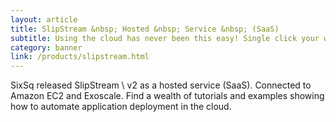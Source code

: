 ```yaml
---
layout: article
title: SlipStream &nbsp; Hosted &nbsp; Service &nbsp; (SaaS)
subtitle: Using the cloud has never been this easy! Single click your way to application deployment automation
category: banner
link: /products/slipstream.html
---
```


SixSq released SlipStream \\
 v2 as a hosted service (SaaS). Connected to Amazon EC2 and Exoscale. Find a wealth of tutorials and examples showing how to automate application deployment in the cloud.
